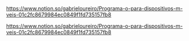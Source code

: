 https://www.notion.so/gabrieloureiro/Programa-o-para-dispositivos-m-veis-01c2fc8679984ec0849f1fd735157fb8


https://www.notion.so/gabrieloureiro/Programa-o-para-dispositivos-m-veis-01c2fc8679984ec0849f1fd735157fb8
